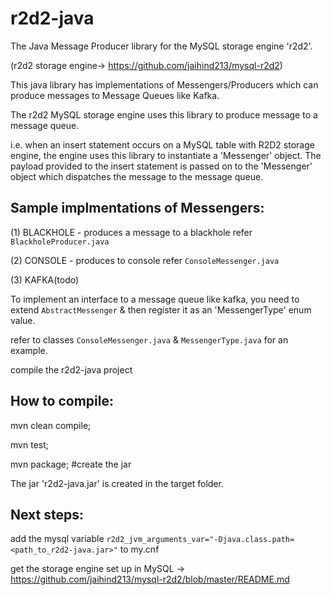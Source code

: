 r2d2-java
=========

The Java Message Producer library for the MySQL storage engine 'r2d2'.

(r2d2 storage engine-> https://github.com/jaihind213/mysql-r2d2)

This java library has implementations of Messengers/Producers which can produce messages
to Message Queues like Kafka.

The r2d2 MySQL storage engine uses this library to produce message to a message queue.

i.e. when an insert statement occurs on a MySQL table with R2D2 storage engine, the engine
uses this library to instantiate a 'Messenger' object. The payload provided to the insert statement
is passed on to the 'Messenger' object which dispatches the message to the message queue.

Sample implmentations of Messengers:
-----------------------------------

(1) BLACKHOLE - produces a message to a blackhole refer `BlackholeProducer.java` 
 
(2) CONSOLE - produces to console refer `ConsoleMessenger.java`

(3) KAFKA(todo)


To implement an interface to a message queue like kafka, 
you need to extend `AbstractMessenger` & then register it as an 'MessengerType' enum value.

refer to classes `ConsoleMessenger.java` & `MessengerType.java` for an example.

compile the r2d2-java project 

How to compile:
---------------

mvn clean compile;

mvn test;

mvn package; #create the jar

The jar 'r2d2-java.jar' is created in the target folder.

Next steps:
-----------

add the mysql variable `r2d2_jvm_arguments_var="-Djava.class.path=<path_to_r2d2-java.jar>"` to my.cnf

get the storage engine set up in MySQL -> https://github.com/jaihind213/mysql-r2d2/blob/master/README.md
